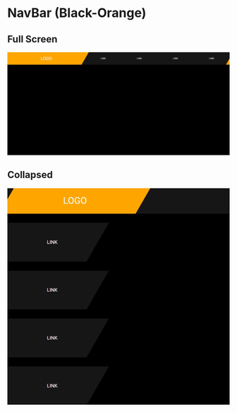 # NavBar (Black-Orange)

## Full Screen

<img src="./images/nav-black-orange.jpg">

## Collapsed

<img src="./images/nav-black-orange-collapsed.jpg">
